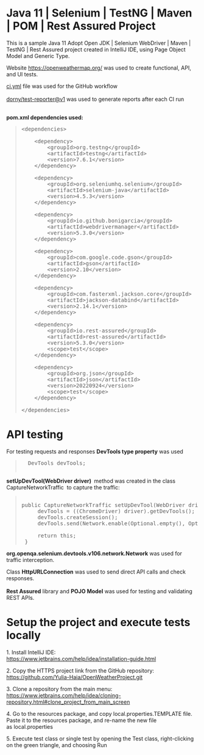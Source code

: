 <h1>Java 11 | Selenium | TestNG | Maven | POM | Rest Assured Project</h1>
<p>This is a sample Java 11 Adopt Open JDK | Selenium WebDriver | Maven | TestNG | Rest Assured project created in IntelliJ IDE, using Page Object Model and Generic Type.</p>
<p>Website <a href="https://openweathermap.org/">https://openweathermap.org/</a>&nbsp;was used to create functional, API, and UI tests.</p>
<p><a href="https://github.com/Yulia-Haia/OpenWeatherProject/blob/main/.github/workflows/ci.yml">ci.yml</a> file was used for the GitHub workflow<br /><br /><a href="https://github.com/dorny/test-reporter">dorny/test-reporter@v1</a> was used to generate reports after each CI run<br /><br /></p>
<p><strong>pom.xml dependencies used:</strong></p>
<blockquote>
<pre>&lt;dependencies&gt;<br /><br />    &lt;dependency&gt;<br />        &lt;groupId&gt;org.testng&lt;/groupId&gt;<br />        &lt;artifactId&gt;testng&lt;/artifactId&gt;<br />        &lt;version&gt;7.6.1&lt;/version&gt;<br />    &lt;/dependency&gt;<br /><br />    &lt;dependency&gt;<br />        &lt;groupId&gt;org.seleniumhq.selenium&lt;/groupId&gt;<br />        &lt;artifactId&gt;selenium-java&lt;/artifactId&gt;<br />        &lt;version&gt;4.5.3&lt;/version&gt;<br />    &lt;/dependency&gt;<br /><br />    &lt;dependency&gt;<br />        &lt;groupId&gt;io.github.bonigarcia&lt;/groupId&gt;<br />        &lt;artifactId&gt;webdrivermanager&lt;/artifactId&gt;<br />        &lt;version&gt;5.3.0&lt;/version&gt;<br />    &lt;/dependency&gt;<br /><br />    &lt;dependency&gt;<br />        &lt;groupId&gt;com.google.code.gson&lt;/groupId&gt;<br />        &lt;artifactId&gt;gson&lt;/artifactId&gt;<br />        &lt;version&gt;2.10&lt;/version&gt;<br />    &lt;/dependency&gt;<br /><br />    &lt;dependency&gt;<br />        &lt;groupId&gt;com.fasterxml.jackson.core&lt;/groupId&gt;<br />        &lt;artifactId&gt;jackson-databind&lt;/artifactId&gt;<br />        &lt;version&gt;2.14.1&lt;/version&gt;<br />    &lt;/dependency&gt;<br /><br />    &lt;dependency&gt;<br />        &lt;groupId&gt;io.rest-assured&lt;/groupId&gt;<br />        &lt;artifactId&gt;rest-assured&lt;/artifactId&gt;<br />        &lt;version&gt;5.3.0&lt;/version&gt;<br />        &lt;scope&gt;test&lt;/scope&gt;<br />    &lt;/dependency&gt;<br /><br />    &lt;dependency&gt;<br />        &lt;groupId&gt;org.json&lt;/groupId&gt;<br />        &lt;artifactId&gt;json&lt;/artifactId&gt;<br />        &lt;version&gt;20220924&lt;/version&gt;<br />        &lt;scope&gt;test&lt;/scope&gt;<br />    &lt;/dependency&gt;<br /><br />&lt;/dependencies&gt;</pre>
</blockquote>
<h1>API testing</h1>
<p>For testing requests and responses&nbsp;<strong>DevTools&nbsp;type property</strong> was used&nbsp;</p>
<blockquote>
<pre>&nbsp; DevTools devTools;<br /><br /></pre>
</blockquote>
<p><strong>setUpDevTool(WebDriver driver)&nbsp;</strong> method was created in the class CaptureNetworkTraffic &nbsp;to capture the traffic:</p>
<blockquote>
<pre><br />public&nbsp;CaptureNetworkTraffic setUpDevTool(WebDriver driver) {<br />&nbsp; &nbsp; &nbsp;devTools&nbsp;= ((ChromeDriver) driver).getDevTools();<br />&nbsp; &nbsp; &nbsp;devTools.createSession();<br />&nbsp; &nbsp; &nbsp;devTools.send(Network.enable(Optional.empty(), Optional.empty(), Optional.empty()));<br />&nbsp;<br />&nbsp; &nbsp; &nbsp;return this;<br />&nbsp;}&nbsp;</pre>
</blockquote>
<p><strong>org.openqa.selenium.devtools.v106.network.Network</strong>&nbsp;was used for traffic interception.</p>
<p>Class&nbsp;<strong>HttpURLConnection</strong>&nbsp;was used to send direct API calls and check responses.<br /><br /><strong>Rest Assured</strong> library and&nbsp;<strong>POJO Model</strong> was used for testing and validating REST APIs.</p>
<h1>Setup the project and execute tests locally</h1>
<p>1. Install IntelliJ IDE:<br /><a href="https://www.jetbrains.com/help/idea/installation-guide.html">https://www.jetbrains.com/help/idea/installation-guide.html</a></p>
<p>2. Copy the HTTPS project link from the GitHub repository:&nbsp;<br /><a href="https://github.com/Yulia-Haia/OpenWeatherProject.git">https://github.com/Yulia-Haia/OpenWeatherProject.git</a></p>
<p>3. Clone a repository from the main menu:&nbsp;<br /><a title="https://www.jetbrains.com/help/idea/cloning-repository.html#clone_project_from_main_screen" href="https://www.jetbrains.com/help/idea/cloning-repository.html#clone_project_from_main_screen">https://www.jetbrains.com/help/idea/cloning-repository.html#clone_project_from_main_screen</a></p>
<p>4. Go to the resources package, and copy local.properties.TEMPLATE file. Paste it to the resources package, and re-name the new file as&nbsp;local.properties</p>
<p>5. Execute test class or single test by opening the Test class, right-clicking on the green triangle, and choosing Run</p>

